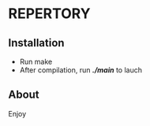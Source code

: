 # REPERTORY

## Installation
- Run make
- After compilation, run ***./main*** to lauch

## About
Enjoy
